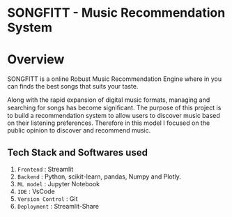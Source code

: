 # SONGFITT - Music Recommendation System


# Overview
SONGFITT is a online Robust Music Recommendation Engine where in you can finds the best songs that suits your taste.

Along with the rapid expansion of digital music formats, managing and searching for songs has become signiﬁcant. The purpose of this project is to build a recommendation system to allow users to discover music based on their listening preferences. Therefore in this model I focused on the public opinion to discover and recommend music.



## Tech Stack and Softwares used
1. `Frontend` : Streamlit
2. `Backend` : Python, scikit-learn, pandas, Numpy and Plotly.
3. `ML model` : Jupyter Notebook
4. `IDE` : VsCode
6. `Version Control` : Git
7. `Deployment` : Streamlit-Share


